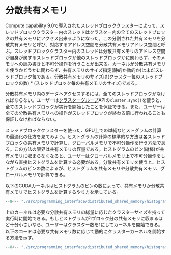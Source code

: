 # 分散共有メモリ
Compute capability 9.0で導入されたスレッドブロッククラスターによって、スレッドブロッククラスター内のスレッドはクラスター内の全てのスレッドブロックの共有メモリにアクセス出来るようになった。この分割された共有メモリを分散共有メモリと呼び、対応するアドレス空間を分散共有メモリアドレス空間と呼ぶ。スレッドブロッククラスター内のスレッドは分散共有メモリのアドレス空間が自身が属するスレッドブロックか他のスレッドブロックかに関わらず、そのメモリへの読み書きと不可分操作を行うことが出来る。カーネルが分散共有メモリを使うかどうかに関わらず、共有メモリのサイズ指定(静的か動的か)は未だスレッドブロック毎である。分散共有メモリのサイズは(クラスター毎のスレッドブロックの数) * (スレッドブロック毎の共有メモリのサイズ)である。

分散共有メモリ内のデータへアクセスするには、全てのスレッドブロックがなければならない。ユーザーは[クラスターグループ](https://docs.nvidia.com/cuda/cuda-c-programming-guide/index.html#cluster-group-cg)APIの`cluster.sync()`を使うと、全てのスレッドブロックが実行を開始したことを保証できる。また、ユーザーは全ての分散共有メモリへの操作がスレッドブロックが終わる前に行われることも保証しなければならない。

スレッドブロッククラスターを使った、GPU上での単純なヒストグラムの計算の最適化の仕方を見てみよう。ヒストグラムの計算の標準的な方法は各スレッドブロックの共有メモリで計算し、グローバルメモリで不可分操作を行う方法である。この方法の限界は共有メモリの容量である。ヒストグラムのビン(縦棒)が共有メモリに収まらなくなると、ユーザーはグローバルメモリ上で不可分操作をしながら直接ヒストグラムを計算する必要がある。分散共有メモリを使うと、ヒストグラムのビンの数によるが、ヒストグラムを共有メモリや分散共有メモリ、グローバルメモリで計算できる。

以下のCUDAカーネルはヒストグラムのビンの数によって、共有メモリか分散共有メモリでヒストグラムを計算するやり方を示している。

```cpp title="/src/programming_interface/distributed_shared_memory/histogram.cu" linenums="7"
--8<-- "./src/programming_interface/distributed_shared_memory/histogram.cu:7:78"
```

上のカーネルは必要な分散共有メモリの総量に応じたクラスターサイズを持って実行時に開始できる。もしヒストグラムが1ブロック分の共有メモリに収まるほど十分小さいなら、ユーザーはクラスター数を1にしてカーネルを開始できる。以下のコードは必要な共有メモリ数に応じて動的にクラスターカーネルを開始する方法を示す。

```cpp title="/src/programming_interface/distributed_shared_memory/histogram.cu" linenums="82"
--8<-- "./src/programming_interface/distributed_shared_memory/histogram.cu:82:149"
```
